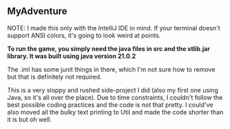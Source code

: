 ## MyAdventure

NOTE: I made this only with the IntelliJ IDE in mind. If your terminal doesn't support ANSI colors, it's going to look weird at points.

__To run the game, you simply need the java files in src and the stlib.jar library. It was built using java version 21.0.2__

The .iml has some junit things in there, which I'm not sure how to remove but that is definitely not required.

This is a very sloppy and rushed side-project I did (also my first one using Java, so it's all over the place).
Due to time constraints, I couldn't follow the best possible coding practices and the code is not that pretty.
I could've also moved all the bulky text printing to Util and made the code shorter than it is but oh well. 

